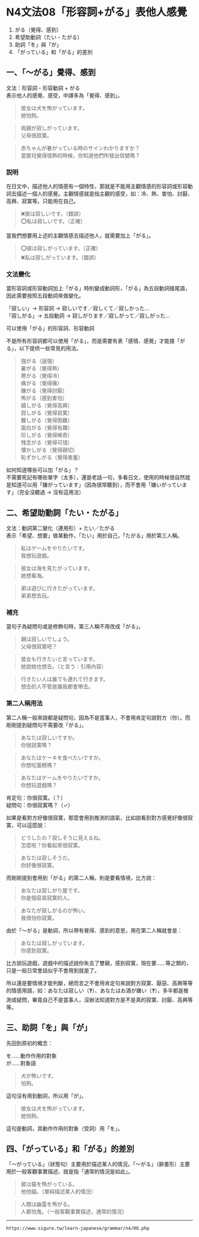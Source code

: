 # N4文法08「形容詞+がる」表他人感覺

1.  がる（覺得、感到）
2.  希望助動詞（たい・たがる）
3.  助詞「を」與「が」
4.  「がっている」和「がる」的差別

## 一、「～がる」覺得、感到

文法：形容詞・形容動詞 + がる  
表示他人的感覺、感受，中譯多為「覺得、感到」。

>彼女は犬を怖がっています。  
她怕狗。

>両親が寂しがっています。  
父母很寂寞。

>赤ちゃんが暑がっている時のサインわかりますか？  
當嬰兒覺得很熱的時候，你知道他們所發出信號嗎？

### 説明

在日文中，描述他人的情感有一個特性，那就是不能用主觀情感的形容詞或形容動詞去描述一個人的感覺。主觀情感就是指主觀的感受，如：冷、熱、害怕、討厭、高興、寂寞等。只能用在自己。

>❌彼は寂しいです。（錯誤）  
>⭕️私は寂しいです。（正確）

當我們想要用上述的主觀情感去描述他人，就需要加上「がる」。

>⭕️彼は寂しがっています。（正確）  
>❌私は寂しがっています。（錯誤）

### 文法變化

當形容詞或形容動詞加上「がる」時則變成動詞形，「がる」為五段動詞接尾語，因此需要按照五段動詞來做變化。

「寂しい」→ 形容詞 → 寂しいです／寂しくて／寂しかった…  
「寂しがる」→ 五段動詞 → 寂しがります／寂しがって／寂しがった…

可以使用「がる」的形容詞、形容動詞

不是所有形容詞都可以使用「がる」，而是需要有表「感情、感覺」才能接「がる」，以下提供一些常見的用法。

>強がる（逞強）  
暑がる（覺得熱）  
寒がる（覺得冷）  
痛がる（覺得痛）  
嫌がる（覺得討厭）  
怖がる（感到害怕）  
嬉しがる（覺得高興）  
寂しがる（覺得寂寞）  
難しがる（覺得困難）  
面白がる（覺得有趣）  
珍しがる（覺得稀奇）  
残念がる（覺得可惜）  
懐かしがる（覺得親切）  
恥ずかしがる（覺得害羞）

如何知道哪些可以加「がる」？  
不需要死記有哪些單字（太多），還是老話一句，多看日文，使用的時候很自然就是知道可以用「嫌がっています」（因為很常聽到），而不會用「嫌いがっています」（完全沒聽過 → 沒有這用法）

## 二、希望助動詞「たい・たがる」

文法：動詞第二變化（連用形）+ たい／たがる  
表示「希望、想要」做某動作，「たい」用於自己，「たがる」用於第三人稱。

>私はゲームをやりたいです。  
我想玩遊戲。

>彼女は海を見たがっています。  
她想看海。

>弟は遊びに行きたがっています。  
弟弟想去玩。

### 補充

當句子為疑問句或是修飾句時，第三人稱不用改成「がる」。

>親は寂しいでしょう。  
父母很寂寞吧？

>彼女も行きたいと言っています。  
她說她也想去。（と言う：引用內容）

>行きたい人は誰でも連れて行きます。  
想去的人不管是誰我都會帶去。

### 第二人稱用法

第二人稱一般來說都是疑問句，因為不是當事人，不會用肯定句說對方（你）。而剛剛提到疑問句不需要改「がる」。

>あなたは寂しいですか。  
你很寂寞嗎？

>あなたはケーキを食べたいですか。  
你想吃蛋糕嗎？

>あなたはゲームをやりたいですか。  
你想玩遊戲嗎？

肯定句：你很寂寞。（？）  
疑問句：你很寂寞嗎？（✓）

如果是看對方好像很寂寞，那麼會用到推測的語氣，比如說看到對方感覺好像很寂寞，可以這麼說：

>どうしたの？寂しそうに見えるね。  
怎麼啦？你看起來很寂寞。

>あなたは寂しそうだ。  
你好像很寂寞。

而剛剛提到會用到「がる」的第二人稱，則是要看情境，比方說：

>あなたは寂しがり屋です。  
你是個容易寂寞的人。

>あなたが寂しがるのが怖い。  
我很怕你寂寞。

由於「～がる」是動詞，所以帶有覺得、感到的意思，用在第二人稱就會是：

>あなたは寂しがっています。  
你感到寂寞。

比方說玩遊戲，遊戲中的描述說你失去了雙親，感到寂寞，現在要……等之類的，只是一般日常會話似乎不會用到就是了。

所以還是要情境才能判斷，總而言之不會用肯定句來說對方寂寞、厭惡、高興等等的情感用語，如：あなたは寂しい（❓）、あなたはお酒が嫌い（❓），多半都是推測或疑問，畢竟自己不是當事人，沒辦法知道對方是不是真的寂寞、討厭、高興等等。

## 三、助詞「を」與「が」

先回到原初的概念：

を......動作作用的對象  
が......對象語

>犬が怖いです。  
怕狗。

這句沒有用到動詞，所以用「が」。

>彼女は犬を怖がっています。  
她怕狗。

這句是動詞，其動作作用的對象（受詞）用「を」。

## 四、「がっている」和「がる」的差別

「～がっている」（狀態句）主要用於描述某人的情況。「～がる」（辭書形）主要用於一般客觀事實描述、就是指「通常的情況是如此」。

>彼は猫を怖がっている。  
他怕貓。（單純描述某人的情況）

>人間は幽霊を怖がる。  
人都怕鬼。（一般客觀事實描述，通常的情況）

---
`https://www.sigure.tw/learn-japanese/grammar/n4/08.php`